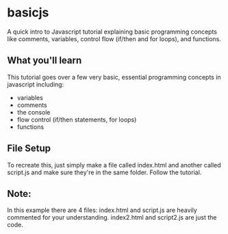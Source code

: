 # basicjs
A quick intro to Javascript tutorial explaining basic programming concepts like comments, variables, control flow (if/then and for loops), and functions. 

## What you'll learn
This tutorial goes over a few very basic, essential programming concepts in javascript including:
 - variables
 - comments
 - the console
 - flow control (if/then statements, for loops)
 - functions

## File Setup
To recreate this, just simply make a file called index.html and another called script.js and make sure they're in the same folder. Follow the tutorial. 

## Note: 
In this example there are 4 files: index.html and script.js are heavily commented for your understanding.
index2.html and script2.js are just the code. 

